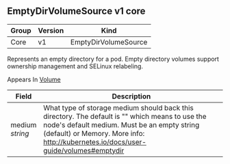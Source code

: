 ## EmptyDirVolumeSource v1 core

Group        | Version     | Kind
------------ | ---------- | -----------
Core | v1 | EmptyDirVolumeSource



Represents an empty directory for a pod. Empty directory volumes support ownership management and SELinux relabeling.

<aside class="notice">
Appears In  <a href="#volume-v1">Volume</a> </aside>

Field        | Description
------------ | -----------
medium <br /> *string*  | What type of storage medium should back this directory. The default is "" which means to use the node's default medium. Must be an empty string (default) or Memory. More info: http://kubernetes.io/docs/user-guide/volumes#emptydir

